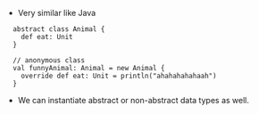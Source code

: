  * Very similar like Java

```
  abstract class Animal {
    def eat: Unit
  }

  // anonymous class
  val funnyAnimal: Animal = new Animal {
    override def eat: Unit = println("ahahahahahaah")
  }
```

* We can instantiate abstract or non-abstract data types as well.